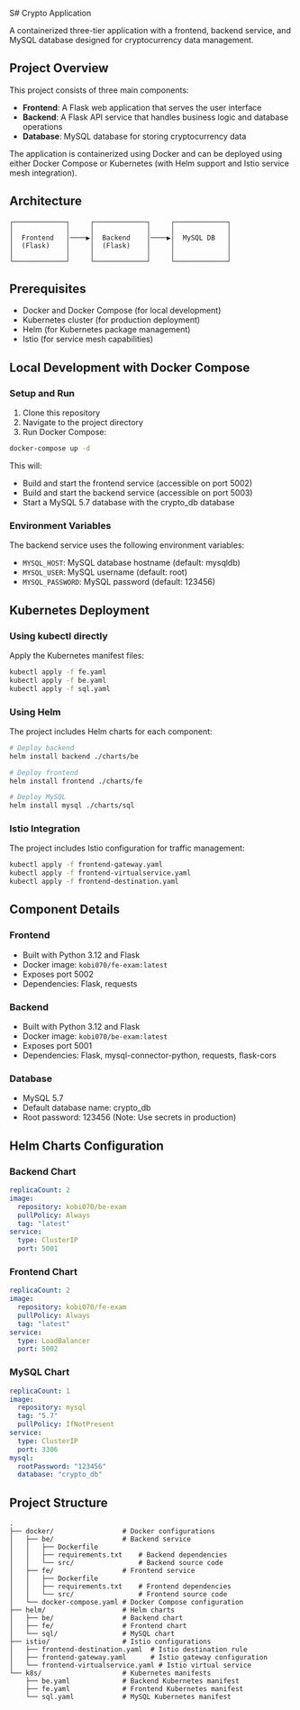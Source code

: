 S# Crypto Application

A containerized three-tier application with a frontend, backend service, and MySQL database designed for cryptocurrency data management.

## Project Overview

This project consists of three main components:
- **Frontend**: A Flask web application that serves the user interface
- **Backend**: A Flask API service that handles business logic and database operations
- **Database**: MySQL database for storing cryptocurrency data

The application is containerized using Docker and can be deployed using either Docker Compose or Kubernetes (with Helm support and Istio service mesh integration).

## Architecture

```
┌─────────────┐     ┌─────────────┐     ┌─────────────┐
│             │     │             │     │             │
│  Frontend   │────▶│  Backend    │────▶│  MySQL DB   │
│  (Flask)    │     │  (Flask)    │     │             │
│             │     │             │     │             │
└─────────────┘     └─────────────┘     └─────────────┘
```

## Prerequisites

- Docker and Docker Compose (for local development)
- Kubernetes cluster (for production deployment)
- Helm (for Kubernetes package management)
- Istio (for service mesh capabilities)

## Local Development with Docker Compose

### Setup and Run

1. Clone this repository
2. Navigate to the project directory
3. Run Docker Compose:

```bash
docker-compose up -d
```

This will:
- Build and start the frontend service (accessible on port 5002)
- Build and start the backend service (accessible on port 5003)
- Start a MySQL 5.7 database with the crypto_db database

### Environment Variables

The backend service uses the following environment variables:
- `MYSQL_HOST`: MySQL database hostname (default: mysqldb)
- `MYSQL_USER`: MySQL username (default: root)
- `MYSQL_PASSWORD`: MySQL password (default: 123456)

## Kubernetes Deployment

### Using kubectl directly

Apply the Kubernetes manifest files:

```bash
kubectl apply -f fe.yaml
kubectl apply -f be.yaml
kubectl apply -f sql.yaml
```

### Using Helm

The project includes Helm charts for each component:

```bash
# Deploy backend
helm install backend ./charts/be

# Deploy frontend
helm install frontend ./charts/fe

# Deploy MySQL
helm install mysql ./charts/sql
```

### Istio Integration

The project includes Istio configuration for traffic management:

```bash
kubectl apply -f frontend-gateway.yaml
kubectl apply -f frontend-virtualservice.yaml
kubectl apply -f frontend-destination.yaml
```

## Component Details

### Frontend

- Built with Python 3.12 and Flask
- Docker image: `kobi070/fe-exam:latest`
- Exposes port 5002
- Dependencies: Flask, requests

### Backend

- Built with Python 3.12 and Flask
- Docker image: `kobi070/be-exam:latest`
- Exposes port 5001
- Dependencies: Flask, mysql-connector-python, requests, flask-cors

### Database

- MySQL 5.7
- Default database name: crypto_db
- Root password: 123456 (Note: Use secrets in production)

## Helm Charts Configuration

### Backend Chart

```yaml
replicaCount: 2
image:
  repository: kobi070/be-exam
  pullPolicy: Always
  tag: "latest"
service:
  type: ClusterIP
  port: 5001
```

### Frontend Chart

```yaml
replicaCount: 2
image:
  repository: kobi070/fe-exam
  pullPolicy: Always
  tag: "latest"
service:
  type: LoadBalancer
  port: 5002
```

### MySQL Chart

```yaml
replicaCount: 1
image:
  repository: mysql
  tag: "5.7"
  pullPolicy: IfNotPresent
service:
  type: ClusterIP
  port: 3306
mysql:
  rootPassword: "123456"
  database: "crypto_db"
```

## Project Structure

```
.
├── docker/                 # Docker configurations
│   ├── be/                 # Backend service
│   │   ├── Dockerfile          
│   │   ├── requirements.txt    # Backend dependencies
│   │   └── src/                # Backend source code
│   ├── fe/                 # Frontend service
│   │   ├── Dockerfile          
│   │   ├── requirements.txt    # Frontend dependencies
│   │   └── src/                # Frontend source code
│   └── docker-compose.yaml # Docker Compose configuration
├── helm/                   # Helm charts
│   ├── be/                 # Backend chart
│   ├── fe/                 # Frontend chart
│   └── sql/                # MySQL chart
├── istio/                  # Istio configurations
│   ├── frontend-destination.yaml  # Istio destination rule
│   ├── frontend-gateway.yaml      # Istio gateway configuration
│   └── frontend-virtualservice.yaml # Istio virtual service
└── k8s/                    # Kubernetes manifests
    ├── be.yaml             # Backend Kubernetes manifest
    ├── fe.yaml             # Frontend Kubernetes manifest
    └── sql.yaml            # MySQL Kubernetes manifest
```
